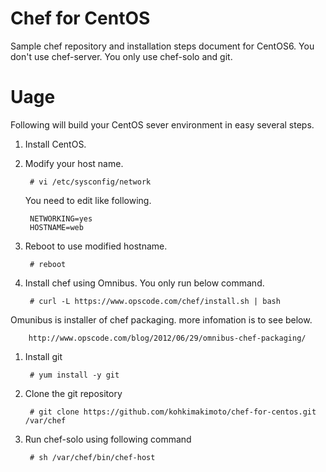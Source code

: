 # Chef for CentOS

Sample chef repository and installation steps document for CentOS6.
You don't use chef-server. You only use chef-solo and git.

# Uage

Following will build your CentOS sever environment in easy several steps.

1. Install CentOS.

1. Modify your host name.

        # vi /etc/sysconfig/network

    You need to edit like following.

        NETWORKING=yes
        HOSTNAME=web

1. Reboot to use modified hostname.

        # reboot

1. Install chef using Omnibus. You only run below command.

        # curl -L https://www.opscode.com/chef/install.sh | bash

  Omunibus is installer of chef packaging. more infomation is to see below.

        http://www.opscode.com/blog/2012/06/29/omnibus-chef-packaging/

1. Install git

        # yum install -y git

1. Clone the git repository

        # git clone https://github.com/kohkimakimoto/chef-for-centos.git /var/chef

1. Run chef-solo using following command

        # sh /var/chef/bin/chef-host


